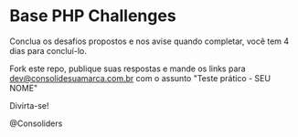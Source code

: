 # Base PHP Challenges

Conclua os desafios propostos e nos avise quando completar, você tem 4 dias para concluí-lo.

Fork este repo, publique suas respostas e mande os links para dev@consolidesuamarca.com.br com o assunto "Teste prático - SEU NOME"

Divirta-se!

@Consoliders
